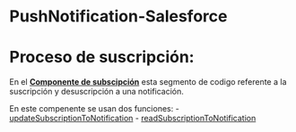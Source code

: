 # PushNotification-Salesforce

# Proceso de suscripción: 

  En el **[Componente de subscipción](https://github.com/AllanTorresBass/PushNotification-Salesforce/blob/main/components/SubscriptionNotification.js)** esta segmento de codigo referente a la suscripción y desuscripción a una notificación. 
  
  En este compenente se usan dos funciones: 
            - [updateSubscriptionToNotification](https://github.com/AllanTorresBass/PushNotification-Salesforce/blob/main/functions/updateSubscriptionToNotifications.js)
            - [readSubscriptionToNotification](https://github.com/AllanTorresBass/PushNotification-Salesforce/blob/main/functions/readSubscriptionToNotification.js)
